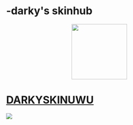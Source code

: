 # -darky's skinhub
<p align="center">
<a href="https://osu.ppy.sh/users/20328099">
  <img src="https://a.ppy.sh/20328099"  
       width="150"
       height="150"></a>
<br>

  # [DARKYSKINUWU](https://github.com/agutin727/Catamarca-skins/blob/main/players/-darky/DARKYSKYNUWU.osk)
  [![](https://osu.ppy.sh/ss/19222080/ed9e)](https://github.com/agutin727/Catamarca-skins/blob/main/players/-darky/DARKYSKYNUWU.osk)
